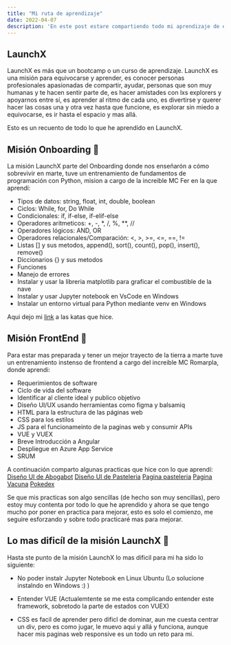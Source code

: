 ```yaml
---
title: "Mi ruta de aprendizaje"
date: 2022-04-07
description: 'En este post estare compartiendo todo mi aprendizaje de esta misión en LaunchX ❤'
---
```


## LaunchX
LaunchX es más que un bootcamp o un curso de aprendizaje. LaunchX es una misión para equivocarse
y aprender, es conocer personas profesionales apasionadas de compartir, ayudar, personas que
son muy humanas y te hacen sentir parte de, es hacer amistades con lxs explorers y apoyarnos
entre sí, es aprender al ritmo de cada uno, es divertirse y querer hacer las cosas una y otra
vez hasta que funcione, es explorar sin miedo a equivocarse, es ir hasta el espacio y mas allá.  

Esto es un recuento de todo lo que he aprendido en LaunchX.

## Misión Onboarding 🚀
La misión LaunchX parte del Onboarding donde nos enseñarón a cómo sobrevivir en marte, tuve un entrenamiento 
de fundamentos de programación con Python, mision a cargo de la increible MC Fer en la que aprendí:
 
 - Tipos de datos: string, float, int, double, boolean
 - Ciclos: While, for, Do While 
 - Condicionales: if, if-else, if-elif-else
 - Operadores aritmeticos: +, -, *, /, %, **, //
 - Operadores lógicos: AND, OR 
 - Operadores relacionales/Comparación: <, >, >=, <=, ==, != 
 - Listas [] y sus metodos, append(), sort(), count(), pop(), insert(), remove()
 - Diccionarios {} y sus metodos
 - Funciones
 - Manejo de errores
 - Instalar y usar la libreria matplotlib para graficar el combustible de la nave
 - Instalar y usar Jupyter notebook en VsCode en Windows
 - Instalar un entorno virtual para Python mediante venv en Windows

Aqui dejo mi [link](https://github.com/LuceroLuciano/katas-Lucero-Intro-Python/tree/main/mision1) a las katas que hice.


## Misión FrontEnd 🚀
Para estar mas preparada y tener un mejor trayecto de la tierra a marte tuve un entrenamiento
instenso de frontend a cargo del increible MC Romarpla, donde aprendi:

  - Requerimientos de software
  - Ciclo de vida del software
  - Identificar al cliente ideal y publico objetivo
  - Diseño UI/UX usando herramientas como figma y balsamiq 
  - HTML para la estructura de las páginas web
  - CSS para los estilos
  - JS para el funcionameinto de la paginas web y consumir APIs
  - VUE y VUEX
  - Breve Introducción a Angular
  - Despliegue en Azure App Service
  - SRUM 
 
 A continuación comparto algunas practicas que hice con lo que aprendí:
 [Diseño UI de Abogabot](https://www.figma.com/file/dBrazU88C26RuqTIfm27Aw/Dise%C3%B1o-UI%2FUX-Abogabot?node-id=0%3A1)
 [Diseño UI de Pasteleria](https://www.figma.com/proto/yCDYqNLz5PSNS1WKHy66re/Wirefrime-Pasteleria?node-id=1%3A2&starting-point-node-id=1%3A2)
 [Pagina pasteleria](https://pateleriahalley.azurewebsites.net/)
 [Pagina Vacuna](https://luceroluciano.github.io/paginaWeb-vacuna/)
 [Pokedex](https://luceroluciano.github.io/Pokedex-LaunchX/)
 
 Se que mis practicas son algo sencillas (de hecho son muy sencillas), pero estoy muy contenta
 por todo lo que he aprendido y ahora se que tengo mucho por poner en practica para mejorar,
 esto es solo el comienzo, me seguire esforzando y sobre todo practicaré mas para mejorar. 
 
 ## Lo mas dificíl de la misión LaunchX 🚀
 
 Hasta ste punto de la misión LaunchX lo mas dificil para mi ha sido lo siguiente:
 
 - No poder instalr Jupyter Notebook en Linux Ubuntu (Lo solucione instalndo en Windows :) )
 
 - Entender VUE (Actualemtente se me esta complicando entender este framework, sobretodo la parte de estados con VUEX)
 
 - CSS es facil de aprender pero dificl de dominar, aun me cuesta centrar un div, pero es como jugar, le muevo aqui y allá
 y funciona, aunque hacer mis paginas web responsive es un todo un reto para mi. 
 
 
